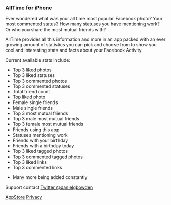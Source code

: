 ### AllTime for iPhone

Ever wondered what was your all time most popular Facebook photo? 
Your most commented status?
How many statuses you have mentioning work?
Or who you share the most mutual friends with?

AllTime provides all this information and more in an app packed with an ever growing amount of statistics you can pick and choose from to show you cool and interesting stats and facts about your Facebook Activity.

Current available stats include:
- Top 3 liked photos
- Top 3 liked statuses
- Top 3 commented photos
- Top 3 commented statuses
- Total friend count
- Top liked photo
- Female single friends
- Male single friends
- Top 3 most mutual friends
- Top 3 male most mutual friends
- Top 3 female most mutual friends
- Friends using this app
- Statuses mentioning work
- Friends with your birthday
- Friends with a birthday today
- Top 3 liked tagged photos
- Top 3 commented tagged photos
- Top 3 liked links
- Top 3 commented links
+ Many more being added constantly

Support contact
[Twitter @danielgbowden](https://twitter.com/danielgbowden)

[AppStore](https://itunes.apple.com/us/app/alltime/id885035467?ls=1&mt=8)
[Privacy](http://www.privacychoice.org/policy/mobile?policy=3c9f1b64356ceb282fc2e19133f10241)
